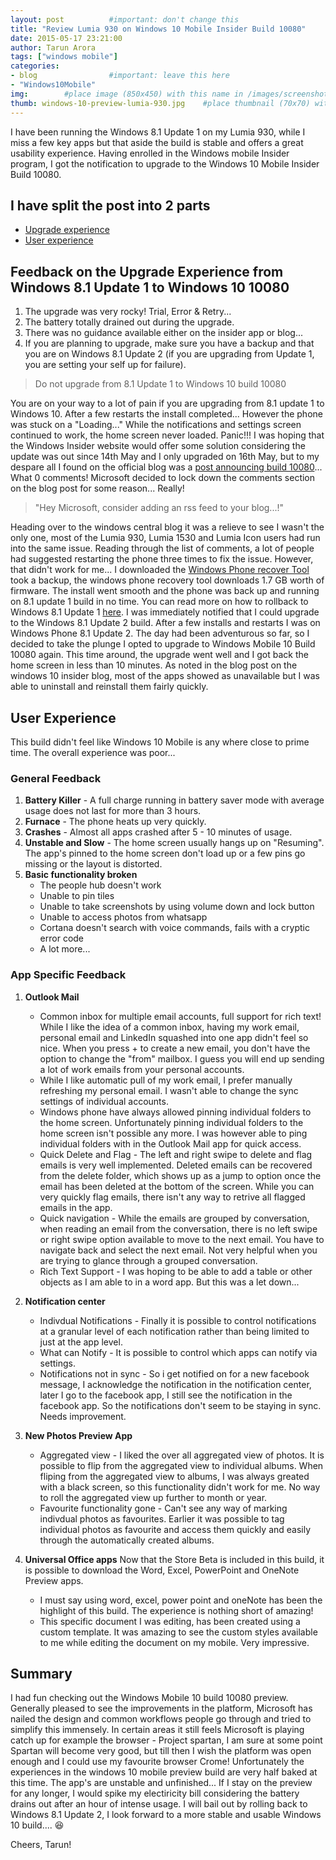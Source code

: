 ```yaml
---
layout: post          #important: don't change this
title: "Review Lumia 930 on Windows 10 Mobile Insider Build 10080"
date: 2015-05-17 23:21:00 
author: Tarun Arora
tags: ["windows mobile"]
categories:
- blog                #important: leave this here
- "Windows10Mobile"
img:        #place image (850x450) with this name in /images/screenshots
thumb: windows-10-preview-lumia-930.jpg    #place thumbnail (70x70) with this name in /images/screenshotsthumbs/
---
```

 
I have been running the Windows 8.1 Update 1 on my Lumia 930, while I miss a few key apps but that aside the build is stable and offers a great usability experience. Having enrolled in the Windows mobile Insider program, I got the notification to upgrade to the Windows <!--more--> 10 Mobile Insider Build 10080. 

## I have split the post into 2 parts

* [Upgrade experience](#upgradeExperienceId)
* [User experience](#userExperienceId)

## Feedback on the Upgrade Experience from Windows 8.1 Update 1 to Windows 10 10080 <a id="upgradeExperienceId"></a>

1. The upgrade was very rocky! Trial, Error & Retry... 
2. The battery totally drained out during the upgrade. 
3. There was no guidance available either on the insider app or blog... 
4. If you are planning to upgrade, make sure you have a backup and that you are on Windows 8.1 Update 2 (if you are upgrading from Update 1, you are setting your self up for failure).

> Do not upgrade from 8.1 Update 1 to Windows 10 build 10080

You are on your way to a lot of pain if you are upgrading from 8.1 update 1 to Windows 10. After a few restarts the install completed... However the phone was stuck on a "Loading..." While the notifications and settings screen continued to work, the home screen never loaded. Panic!!! I was hoping that the Windows Insider website would offer some solution considering the update was out since 14th May and I only upgraded on 16th May, but to my despare all I found on the official blog was a [post announcing build 10080](https://blogs.windows.com/bloggingwindows/2015/05/14/windows-10-insider-preview-build-10080-for-phone-now-available/ "blog post announcing windows 10 mobile build 10080")... What 0 comments! Microsoft decided to lock down the comments section on the blog post for some reason... Really! 

> "Hey Microsoft, consider adding an rss feed to your blog...!"

Heading over to the windows central blog it was a relieve to see I wasn't the only one, most of the Lumia 930, Lumia 1530 and Lumia Icon users had run into the same issue. Reading through the list of comments, a lot of people had suggested restarting the phone three times to fix the issue. However, that didn't work for me... I downloaded the [Windows Phone recover Tool](http://go.microsoft.com/fwlink/?LinkID=525569) took a backup, the windows phone recovery tool downloads 1.7 GB worth of firmware. The install went smooth and the phone was back up and running on 8.1 update 1 build in no time. You can read more on how to rollback to Windows 8.1 Update 1 [here](http://www.windowscentral.com/roll-back-windows-phone-81-windows-10-preview "Windows Mobile 10 Rollback steps"). I was immediately notified that I could upgrade to the Windows 8.1 Update 2 build. After a few installs and restarts I was on Windows Phone 8.1 Update 2. The day had been adventurous so far, so I decided to take the plunge I opted to upgrade to Windows Mobile 10 Build 10080 again. This time around, the upgrade went well and I got back the home screen in less than 10 minutes. As noted in the blog post on the windows 10 insider blog, most of the apps showed as unavailable but I was able to uninstall and reinstall them fairly quickly. 

##  User Experience <a id="userExperienceId"></a>
This build didn't feel like Windows 10 Mobile is any where close to prime time. The overall experience was poor... 

### General Feedback
1.  **Battery Killer** - A full charge running in battery saver mode with average usage does not last for more than 3 hours. 
2. **Furnace** - The phone heats up very quickly.
3. **Crashes** - Almost all apps crashed after 5 - 10 minutes of usage.
4. **Unstable and Slow** - The home screen usually hangs up on "Resuming". The app's pinned to the home screen don't load up or a few pins go missing or the layout is distorted.
5. **Basic functionality broken**
	* The people hub doesn't work 
	* Unable to pin tiles
	* Unable to take screenshots by using volume down and lock button
	* Unable to access photos from whatsapp 
	* Cortana doesn't search with voice commands, fails with a cryptic error code
	* A lot more...

### App Specific Feedback
1. **Outlook Mail** 
	* Common inbox for multiple email accounts, full support for rich text! While I like the idea of a common inbox, having my work email, personal email and LinkedIn squashed into one app didn't feel so nice. When you press + to create a new email, you don't have the option to change the "from" mailbox. I guess you will end up sending a lot of work emails from your personal accounts.  
	* While I like automatic pull of my work email, I prefer manually refreshing my personal email. I wasn't able to change the sync settings of individual accounts. 
	* Windows phone have always allowed pinning individual folders to the home screen. Unfortunately pinning individual folders to the home screen isn't possible any more. I was however able to ping individual folders with in the Outlook Mail app for quick access. 
	* Quick Delete and Flag - The left and right swipe to delete and flag emails is very well implemented. Deleted emails can be recovered from the delete folder, which shows up as a jump to option once the email has been deleted at the bottom of the screen. While you can very quickly flag emails, there isn't any way to retrive all flagged emails in the app.  
	* Quick navigation - While the emails are grouped by conversation, when reading an email from the conversation, there is no left swipe or right swipe option available to move to the next email. You have to navigate back and select the next email. Not very helpful when you are trying to glance through a grouped conversation.
	* Rich Text Support - I was hoping to be able to add a table or other objects as I am able to in a word app. But this was a let down... 
	 
2. **Notification center**
	* Indivdual Notifications - Finally it is possible to control notifications at a granular level of each notification rather than being limited to just at the app level. 
	* What can Notify - It is possible to control which apps can notify via settings. 
	* Notifications not in sync - So i get notified on for a new facebook message, I acknowledge the notification in the notification center, later I go to the facebook app, I still see the notification in the facebook app. So the notifications don't seem to be staying in sync. Needs improvement. 
	
3. **New Photos Preview App**
	* Aggregated view - I liked the over all aggregated view of photos. It is possible to flip from the aggregated view to individual albums. When fliping from the aggregated view to albums, I was always greated with a black screen, so this functionality didn't work for me. No way to roll the aggregated view up further to month or year. 
	* Favourite functionality gone - Can't see any way of marking indivdual photos as favourites. Earlier it was possible to tag individual photos as favourite and access them quickly and easily through the automatically created albums. 
	
4. **Universal Office apps** Now that the Store Beta is included in this build, it is possible to download the Word, Excel, PowerPoint and OneNote Preview apps. 
	* I must say using word, excel, power point and oneNote has been the highlight of this build. The experience is nothing short of amazing!  
	* This specific document I was editing, has been created using a custom template. It was amazing to see the custom styles available to me while editing the document on my mobile. Very impressive. 

## Summary
I had fun checking out the Windows Mobile 10 build 10080 preview. Generally pleased to see the improvements in the platform, Microsoft has nailed the design and common workflows people go through and tried to simplify this immensely. In certain areas it still feels Microsoft is playing catch up for example the browser - Project spartan, I am sure at some point Spartan will become very good, but till then I wish the platform was open enough and I could use my favourite browser Crome! Unfortunately the experiences in the windows 10 mobile preview build are very half baked at this time. The app's are unstable and unfinished... If I stay on the preview for any longer, I would spike my electiricity bill considering the battery drains out after an hour of intense usage. I will bail out by rolling back to Windows 8.1 Update 2, I look forward to a more stable and usable Windows 10 build.... :satisfied:

Cheers, Tarun! 
